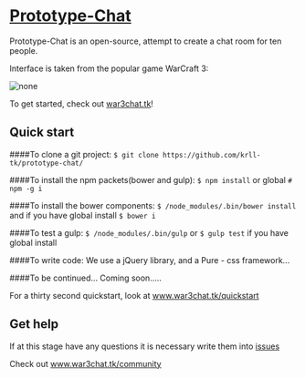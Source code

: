 [Prototype-Chat](http://www.war3chat.tk)
=================

Prototype-Chat is an open-source, attempt to create a chat room for ten people.

Interface is taken from the popular game WarCraft 3:

![none](http://cs608316.vk.me/v608316135/2e48/kyOSfd46ic0.jpg)

To get started, check out [war3chat.tk](http://war3chat.tk)!

Quick start
-----------

####To clone a git project:
`$ git clone https://github.com/krll-tk/prototype-chat/`

####To install the npm packets(bower and gulp):
`$ npm install` or global `# npm -g i`

####To install the bower components:
`$ /node_modules/.bin/bower install` and if you have global install `$ bower i`

####To test a gulp:
`$ /node_modules/.bin/gulp` or `$ gulp test` if you have global install

####To write code:
We use a jQuery library, and a Pure - css framework...

####To be continued... Coming soon.....

For a thirty second quickstart, look at www.war3chat.tk/quickstart

Get help
--------

If at this stage have any questions it is necessary write them into [issues](/)

Check out www.war3chat.tk/community